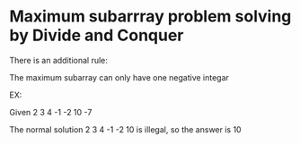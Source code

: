
# Maximum subarrray problem solving by Divide and Conquer

There is an additional rule:

The maximum subarray can only have one negative integar

EX:

Given 2 3 4 -1 -2 10 -7

The normal solution 2 3 4 -1 -2 10 is illegal, so the answer is 10

